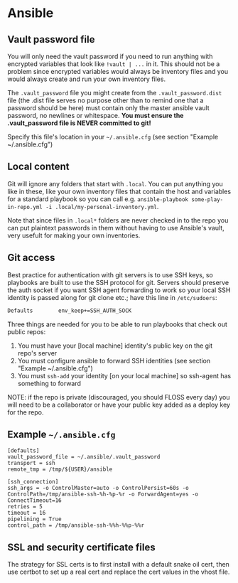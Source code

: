 # Ansible

## Vault password file

You will only need the vault password if you need to run anything with encrypted variables that look like `!vault | ...` in it. This should not be a problem since encrypted variables would always be inventory files and you would always create and run your own inventory files.

The `.vault_password` file you might create from the `.vault_password.dist` file (the .dist file serves no purpose other than to remind one that a password should be here) must contain only the master ansible vault password, no newlines or whitespace.
**You must ensure the .vault_password file is NEVER committed to git!**

Specify this file's location in your `~/.ansible.cfg` (see section "Example ~/.ansible.cfg") 

## Local content

Git will ignore any folders that start with `.local`. You can put anything you like in these, like your own inventory files that contain the host and variables for a standard playbook so you can call e.g. `ansible-playbook some-play-in-repo.yml -i .local/my-personal-inventory.yml`.

Note that since files in `.local*` folders are never checked in to the repo you can put plaintext passwords in them without having to use Ansible's vault, very usefult for making your own inventories.

## Git access
 
Best practice for authentication with git servers is to use SSH keys, so playbooks are built to use the SSH protocol for git.
Servers should preserve the auth socket if you want SSH agent forwarding to work so your local SSH identity is passed along for git clone etc.; 
have this line in `/etc/sudoers`:
```bash
Defaults        env_keep+=SSH_AUTH_SOCK
``` 

Three things are needed for you to be able to run playbooks that check out public repos:

1. You must have your [local machine] identity's public key on the git repo's server
1. You must configure ansible to forward SSH identities (see section "Example ~/.ansible.cfg")
1. You must `ssh-add` your identity [on your local machine] so ssh-agent has something to forward

NOTE: if the repo is private (discouraged, you should FLOSS every day) you will need to be a collaborator or have your public key added as a deploy key for the repo.

## Example `~/.ansible.cfg`

```
[defaults]
vault_password_file = ~/.ansible/.vault_password
transport = ssh
remote_tmp = /tmp/${USER}/ansible

[ssh_connection]
ssh_args = -o ControlMaster=auto -o ControlPersist=60s -o ControlPath=/tmp/ansible-ssh-%h-%p-%r -o ForwardAgent=yes -o ConnectTimeout=16
retries = 5
timeout = 16
pipelining = True
control_path = /tmp/ansible-ssh-%%h-%%p-%%r
```

## SSL and security certificate files

The strategy for SSL certs is to first install with a default snake oil cert, then use certbot to set up a real cert 
and replace the cert values in the vhost file.
